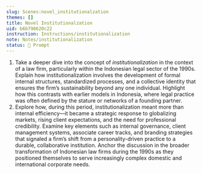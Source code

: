 ```yaml
---
slug: Scenes:novel_institutionalzation
themes: []
title: Novel Institutionalzation
uid: b6b798620c22
instruction: Instructions/institutionalization
note: Notes/institutionalization
status: 💬 Prompt
---
```

1. Take a deeper dive into the concept of *institutionalization* in the context of a law firm, particularly within the Indonesian legal sector of the 1990s. Explain how institutionalization involves the development of formal internal structures, standardized processes, and a collective identity that ensures the firm’s sustainability beyond any one individual. Highlight how this contrasts with earlier models in Indonesia, where legal practice was often defined by the stature or networks of a founding partner.
3. Explore how, during this period, institutionalization meant more than internal efficiency—it became a strategic response to globalizing markets, rising client expectations, and the need for professional credibility. Examine key elements such as internal governance, client management systems, associate career tracks, and branding strategies that signaled a firm’s shift from a personality-driven practice to a durable, collaborative institution. Anchor the discussion in the broader transformation of Indonesian law firms during the 1990s as they positioned themselves to serve increasingly complex domestic and international corporate needs.
